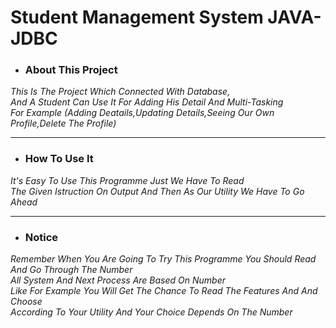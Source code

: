 <h1>Student Management System JAVA-JDBC</h1>
<ul><li><h3>About This Project</h3></li></ul>
<i>This Is The Project Which Connected With Database,<br>And A Student Can Use It For Adding His Detail And Multi-Tasking<br>For Example (Adding Deatails,Updating Details,Seeing Our Own Profile,Delete The Profile)</i>
<hr>
<ul><li><h3>How To Use It</h3></li></ul>
<i>It's Easy To Use This Programme Just We Have To Read<br>The Given Istruction On Output And Then As Our Utility We Have To Go Ahead</i>
<hr>
<ul><li><h3>Notice</h3></li></ul>
<i>Remember When You Are Going To Try This Programme You Should Read And Go Through The Number<br>All System And Next Process Are Based On Number<br>Like For Example You Will Get The Chance To Read The Features And And Choose<br>According To Your Utility And Your Choice Depends On The Number</i>
